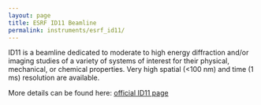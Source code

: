 ```yaml
---
layout: page
title: ESRF ID11 Beamline
permalink: instruments/esrf_id11/
---
```


ID11 is a beamline dedicated to moderate to high energy diffraction and/or imaging studies of a variety of systems of interest for their physical, mechanical, or chemical properties. Very high spatial (<100 nm) and time (1 ms) resolution are available.

More details can be found here: [official ID11 page](https://www.esrf.fr/UsersAndScience/Experiments/StructMaterials/ID11)
